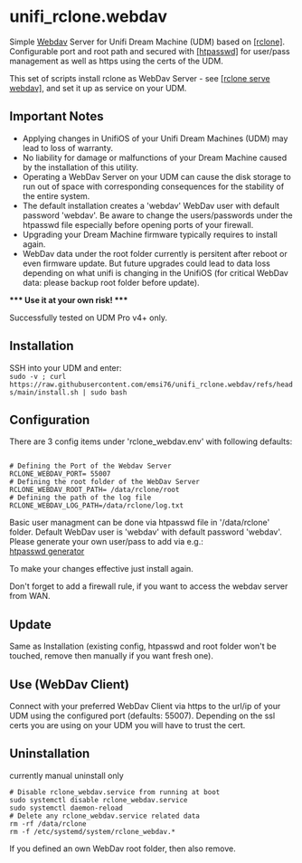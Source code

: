 # unifi_rclone.webdav
<p>
Simple <a href="http://www.webdav.org">Webdav</a> Server for Unifi Dream Machine (UDM) based on <a href="https://github.com/rclone/rclone">[rclone]</a>.<br/>
Configurable port and root path and secured with <a href="https://httpd.apache.org/docs/2.4/programs/htpasswd.html">[htpasswd]</a> for user/pass management as well as https using the certs of the UDM.
</p>
<p>
  This set of scripts install rclone as WebDav Server - see <a href="https://rclone.org/commands/rclone_serve_webdav/">[rclone serve webdav]</a>, and set it up as service on your UDM.
</p>
<h2>Important Notes</h2>
<p>
  <ul>
  <li>Applying changes in UnifiOS of your Unifi Dream Machines (UDM) may lead to loss of warranty.</li>
  <li>No liability for damage or malfunctions of your Dream Machine caused by the installation of this utility.</li>
  <li>Operating a WebDav Server on your UDM can cause the disk storage to run out of space with corresponding consequences for the stability of the entire system.</li>
  <li>The default installation creates a 'webdav' WebDav user with default password 'webdav'. Be aware to change the users/passwords under the htpasswd file especially before opening ports of your firewall.</li>
  <li>Upgrading your Dream Machine firmware typically requires to install again.</li>
  <li>WebDav data under the root folder currently is persitent after reboot or even firmware update. But future upgrades could lead to data loss depending on what unifi is changing in the UnifiOS (for critical WebDav data: please backup root folder before update).</li>
  </ul>
</p>
<p>
<b>*** Use it at your own risk! ***</b>
</p>
<p>
Successfully tested on UDM Pro v4+ only.
</p>
<h2>Installation</h2>
SSH into your UDM and enter:</br>
<code>sudo -v ; curl https://raw.githubusercontent.com/emsi76/unifi_rclone.webdav/refs/heads/main/install.sh | sudo bash</code>

<h2>Configuration</h2>

There are 3 config items under 'rclone_webdav.env' with following defaults:
<p>
<code>
# Defining the Port of the Webdav Server
RCLONE_WEBDAV_PORT= 55007
# Defining the root folder of the WebDav Server
RCLONE_WEBDAV_ROOT_PATH= /data/rclone/root
# Defining the path of the log file
RCLONE_WEBDAV_LOG_PATH=/data/rclone/log.txt
</code>
</p>
<p>
  Basic user managment can be done via htpasswd file in '/data/rclone' folder.
  Default  WebDav user is 'webdav' with default password 'webdav'.
  Please generate your own user/pass to add via e.g.:<br/>
  <a href="https://htpasswdgenerator.de">htpasswd generator</a>
</p>
<p>
  To make your changes effective just install again.
</p>
Don't forget to add a firewall rule, if you want to access the webdav server from WAN.

<h2>Update</h2>
Same as Installation (existing config, htpasswd and root folder won't be touched, remove then manually if you want fresh one).
  
<h2>Use (WebDav Client)</h2>
Connect with your preferred WebDav Client via https to the url/ip of your UDM using the configured port (defaults: 55007).
Depending on the ssl certs you are using on your UDM you will have to trust the cert.

<h2>Uninstallation</h2>
currently manual uninstall only<br/>
<code>
# Disable rclone_webdav.service from running at boot
sudo systemctl disable rclone_webdav.service
sudo systemctl daemon-reload
# Delete any rclone_webdav.service related data
rm -rf /data/rclone
rm -f /etc/systemd/system/rclone_webdav.*
</code>

If you defined an own WebDav root folder, then also remove.
